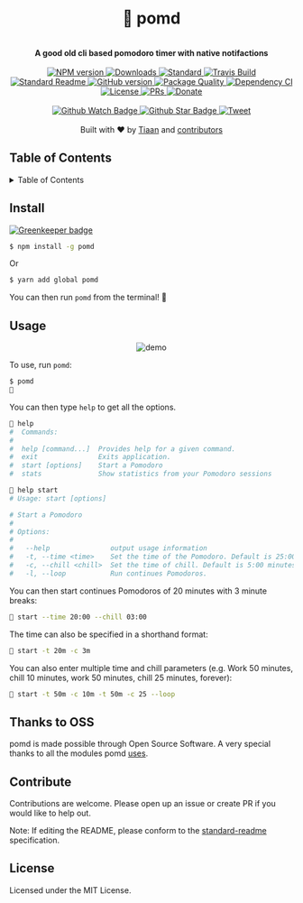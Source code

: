 <h1 align="center">🍅 pomd</h1>
<br>
<div align="center">
  <strong>A good old cli based pomodoro timer with native notifactions</strong>
</div>
<br>
<div align="center">
    <a href="https://npmjs.org/package/pomd">
      <img src="https://img.shields.io/npm/v/pomd.svg?style=flat-square" alt="NPM version" />
    </a>
    <a href="https://npmjs.org/package/pomd">
    <img src="https://img.shields.io/npm/dm/pomd.svg?style=flat-square" alt="Downloads" />
    </a>
    <a href="https://github.com/feross/standard">
      <img src="https://img.shields.io/badge/code%20style-standard-brightgreen.svg?style=flat-square" alt="Standard" />
    </a>
    <a href="https://travis-ci.org/tiaanduplessis/pomd">
      <img src="https://img.shields.io/travis/tiaanduplessis/pomd/master.svg?style=flat-square" alt="Travis Build" />
    </a>
    <a href="https://github.com/RichardLitt/standard-readme)">
      <img src="https://img.shields.io/badge/standard--readme-OK-green.svg?style=flat-square" alt="Standard Readme" />
    </a>
    <a href="https://badge.fury.io/gh/tiaanduplessis%2Fpomd">
      <img src="https://badge.fury.io/gh/tiaanduplessis%2Fpomd.svg?style=flat-square" alt="GitHub version" />
   </a>
   <a href="http://packagequality.com/#?package=pomd">
      <img src="http://packagequality.com/shield/pomd.svg?style=flat-square" alt="Package Quality" />
   </a>
   <a href="https://dependencyci.com/github/tiaanduplessis/pomd">
    <img src="https://dependencyci.com/github/tiaanduplessis/pomd/badge?style=flat-square" alt="Dependency CI" />
  </a>
  <a href="https://github.com/tiaanduplessis/pomd/blob/master/other/LICENSE">
    <img src="https://img.shields.io/npm/l/pomd.svg?style=flat-square" alt="License" />
  </a>
  <a href="http://makeapullrequest.com">
    <img src="https://img.shields.io/badge/PRs-welcome-brightgreen.svg?style=flat-square" alt="PRs" />
  </a>
  <a href="https://www.paypal.me/tiaanduplessis/1">
    <img src="https://img.shields.io/badge/$-support-green.svg?style=flat-square" alt="Donate" />
  </a>
</div>
<br>
<div align="center">
  <a href="https://github.com/tiaanduplessis/pomd/watchers">
    <img src="https://img.shields.io/github/watchers/tiaanduplessis/pomd.svg?style=social" alt="Github Watch Badge" />
  </a>
  <a href="https://github.com/tiaanduplessis/pomd/stargazers">
    <img src="https://img.shields.io/github/stars/tiaanduplessis/pomd.svg?style=social" alt="Github Star Badge" />
  </a>
  <a href="https://twitter.com/intent/tweet?text=Check%20out%20pomd!%20https://github.com/tiaanduplessis/pomd%20%F0%9F%91%8D">
    <img src="https://img.shields.io/twitter/url/https/github.com/tiaanduplessis/pomd.svg?style=social" alt="Tweet" />
  </a>
</div>
<br>
<div align="center">
  Built with ❤︎ by <a href="tiaanduplessis.co.za">Tiaan</a> and <a href="https://github.com/tiaanduplessis/bolt-starter/graphs/contributors">contributors</a>
</div>

<h2>Table of Contents</h2>
<details>
  <summary>Table of Contents</summary>
  <li><a href="#install">Install</a></li>
  <li><a href="#usage">Usage</a></li>
  <li><a href="#contribute">Contribute</a></li>
  <li><a href="#license">License</a></li>
</details>

## Install

[![Greenkeeper badge](https://badges.greenkeeper.io/tiaanduplessis/pomd.svg)](https://greenkeeper.io/)

```sh
$ npm install -g pomd
```

Or

```sh
$ yarn add global pomd
```

You can then run `pomd` from the terminal! 🎉

## Usage

<div align="center">
  <img src="https://raw.githubusercontent.com/tiaanduplessis/pomd/master/media/demo.gif" alt="demo" />
</div>

To use, run `pomd`:

```sh
$ pomd
🍅
```

You can then type `help` to get all the options.

```sh
🍅 help
#  Commands:
#
#  help [command...]  Provides help for a given command.
#  exit               Exits application.
#  start [options]    Start a Pomodoro
#  stats              Show statistics from your Pomodoro sessions
```

```sh
🍅 help start
# Usage: start [options]

# Start a Pomodoro
#
# Options:
#
#   --help               output usage information
#   -t, --time <time>    Set the time of the Pomodoro. Default is 25:00 minutes.
#   -c, --chill <chill>  Set the time of chill. Default is 5:00 minutes.
#   -l, --loop           Run continues Pomodoros.
```

You can then start continues Pomodoros of 20 minutes with 3 minute breaks:

```sh
🍅 start --time 20:00 --chill 03:00
```

The time can also be specified in a shorthand format:

```sh
🍅 start -t 20m -c 3m
```

You can also enter multiple time and chill parameters (e.g. Work 50 minutes, chill 10 minutes, work 50 minutes, chill 25 minutes, forever):

```sh
🍅 start -t 50m -c 10m -t 50m -c 25 --loop
```

## Thanks to OSS

pomd is made possible through Open Source Software. A very special thanks to all the modules pomd [uses](package.json).

## Contribute

Contributions are welcome. Please open up an issue or create PR if you would like to help out.

Note: If editing the README, please conform to the [standard-readme](https://github.com/RichardLitt/standard-readme) specification.

## License

Licensed under the MIT License.